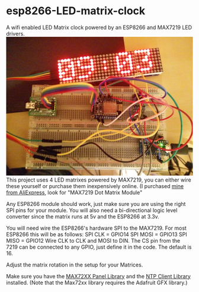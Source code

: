 # esp8266-LED-matrix-clock
A wifi enabled LED Matrix clock powered by an ESP8266 and MAX7219 LED drivers.
![The clock working](/src/other/IMG_20170121_090344.jpg?raw=true)
This project uses 4 LED matrixes powered by MAX7219, you can either wire these yourself or purchase them inexpensively online. (I purchased [mine from AliExpress](https://www.aliexpress.com/item/MAX7219-Dot-Matrix-Module-For-Arduino-Microcontroller-4-In-One-Display-with-5P-Line/32618155357.html), look for "MAX7219 Dot Matrix Module"

Any ESP8266 module should work, just make sure you are using the right SPI pins for your module. You will also need a bi-directional logic level converter since the matrix runs at 5v and the ESP8266 at 3.3v.

You will need wire the ESP8266's hardware SPI to the MAX7219. For most ESP8266 this will be as follows: 
SPI CLK = GPIO14
SPI MOSI = GPIO13
SPI MISO = GPIO12
Wire CLK to CLK and MOSI to DIN. The CS pin from the 7219 can be connected to any GPIO, just define it in the code. The default is 16.

Adjust the matrix rotation in the setup for your Matrices.

Make sure you have the [MAX72XX Panel Library](https://github.com/markruys/arduino-Max72xxPanel) and the [NTP Client Library](https://github.com/arduino-libraries/NTPClient) installed. (Note that the Max72xx library requires the Adafruit GFX library.)
